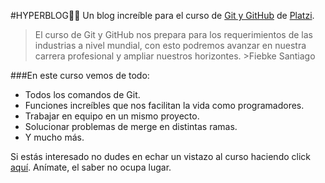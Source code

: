 #HYPERBLOG👨‍💻 
Un blog increíble para el curso de  [Git y GitHub](https://platzi.com/cursos/git-github/) de [Platzi](https://platzi.com/).

> El curso de Git y GitHub nos prepara para los requerimientos de las industrias a nivel mundial, con esto podremos avanzar en nuestra carrera profesional y ampliar nuestros horizontes.
								>Fiebke Santiago

###En este curso vemos de todo:
* Todos los comandos de Git.
* Funciones increíbles que nos facilitan la vida como programadores.
* Trabajar en equipo en un mismo proyecto.
* Solucionar problemas de merge en distintas ramas.
* Y mucho más.

Si estás interesado no dudes en echar un vistazo al curso haciendo click [aquí](https://platzi.com/cursos/git-github/). Anímate, el saber no ocupa lugar.